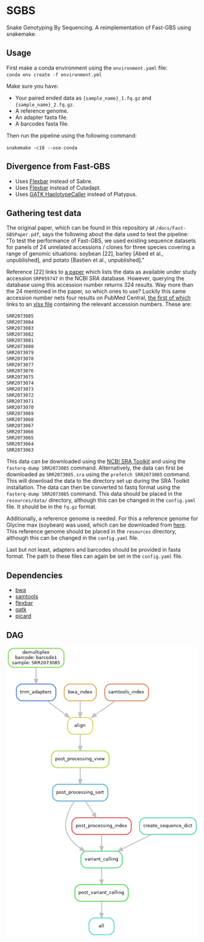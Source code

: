 # SGBS
Snake Genotyping By Sequencing. A reimplementation of Fast-GBS using snakemake.

## Usage

First make a conda environment using the `environment.yaml` file:  
`conda env create -f environment.yml`

Make sure you have:
- Your paired ended data as `{sample_name}_1.fq.gz` and `{sample_name}_2.fq.gz`.
- A reference genome.
- An adapter fasta file.
- A barcodes fasta file.

Then run the pipeline using the following command:

`snakemake -c10 --use-conda`

## Divergence from Fast-GBS

- Uses [Flexbar](https://github.com/seqan/flexbar) instead of Sabre.
- Uses [Flexbar](https://github.com/seqan/flexbar) instead of Cutadapt.
- Uses [GATK HaplotypeCaller](https://gatk.broadinstitute.org/hc/en-us/articles/360037225632-HaplotypeCaller) instead of Platypus.

## Gathering test data
The original paper, which can be found in this repository at `/docs/Fast-GBSPaper.pdf`, says the following about the data used to test the pipeline:  
"To test the performance of Fast-GBS, we used existing sequence datasets for panels of 24 unrelated accessions / clones for three species covering a range of genomic situations: soybean [22], barley [Abed et al., unpublished], and potato [Bastien et al., unpublished]."

Reference [22] links to [a paper](https://dx.doi.org/10.1371/journal.pone.0131533) which lists the data as available under study accession `SRP059747` in the NCBI SRA database. However, querying the database using this accession number returns 324 results. Way more than the 24 mentioned in the paper, so which ones to use?
Luckily this same accession number nets four results on PubMed Central, [the first of which](https://www.ncbi.nlm.nih.gov/pmc/articles/PMC6652137/) links to an [xlsx file](https://www.ncbi.nlm.nih.gov/pmc/articles/PMC6652137/bin/12859_2019_2859_MOESM2_ESM.xlsx) containing the relevant accession numbers. These are:

```
SRR2073085
SRR2073084
SRR2073083
SRR2073082
SRR2073081
SRR2073080
SRR2073079
SRR2073078
SRR2073077
SRR2073076
SRR2073075
SRR2073074
SRR2073073
SRR2073072
SRR2073071
SRR2073070
SRR2073069
SRR2073068
SRR2073067
SRR2073066
SRR2073065
SRR2073064
SRR2073063
```

This data can be downloaded using the [NCBI SRA Toolkit](https://trace.ncbi.nlm.nih.gov/Traces/sra/sra.cgi?view=software) and using the `fasterq-dump SRR2073085` command.
Alternatively, the data can first be downloaded as `SRR2073085.sra` using the `prefetch SRR2073085` command. This will download the data to the directory set up during the SRA Toolkit installation. The data can then be converted to fastq format using the `fasterq-dump SRR2073085` command.
This data should be placed in the `resources/data/` directory, although this can be changed in the `config.yaml` file. It should be in the `fq.gz` format.

Additionally, a reference genome is needed. For this a reference genome for Glycine max (soybean) was used, which can be downloaded from [here](https://www.ncbi.nlm.nih.gov/data-hub/genome/GCF_000004515.6/).
This reference genome should be placed in the `resources` directory, although this can be changed in the `config.yaml` file.

Last but not least, adapters and barcodes should be provided in fasta format. The path to these files can again be set in the `config.yaml` file.

## Dependencies
- [bwa](https://github.com/lh3/bwa)
- [samtools](http://www.htslib.org/)
- [flexbar](https://github.com/seqan/flexbar)
- [gatk](https://gatk.broadinstitute.org/hc/en-us)
- [picard](https://broadinstitute.github.io/picard/)

## DAG
![DAG of pipeline](dag.png)